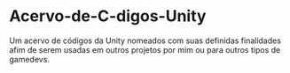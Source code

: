 # Acervo-de-C-digos-Unity
Um acervo de códigos da Unity nomeados com suas definidas finalidades afim de serem usadas em outros projetos por mim ou para outros tipos de gamedevs.
